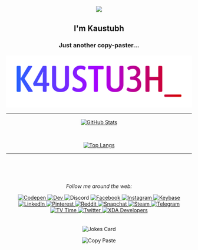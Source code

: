 <div align="center">

<img src="https://media.giphy.com/media/xTiIzJSKB4l7xTouE8/giphy.gif">

<h2>I'm Kaustubh</h2>

<h3> Just another copy-paster...</h2>

<img alt="K4USTU3H_" width="512" src="https://raw.githubusercontent.com/k4ustu3h/k4ustu3h/master/assets/images/K4USTU3H_/K4USTU3H_720p.png">

---

[![GitHub Stats](https://github-readme-stats.vercel.app/api?username=k4ustu3h&count_private=true&show_icons=true&title_color=d50000&text_color=eee&bg_color=121212&icon_color=d50000&include_all_commits=true&hide_border=true)](https://github.com/anuraghazra/github-readme-stats)

</br>

[![Top Langs](https://github-readme-stats.vercel.app/api/top-langs/?username=k4ustu3h&count_private=true&title_color=d50000&text_color=eee&bg_color=121212&icon_color=b31818?username=anuraghazra&langs_count=10&hide_border=true)](https://github.com/anuraghazra/github-readme-stats)

---

</br>
</br>
</br>

<i>Follow me around the web:</i>
</br>

<a href="https://codepen.io/k4ustu3h">
  <img alt="Codepen" src="https://img.shields.io/badge/CodePen-%23000.svg?&style=for-the-badge&logo=codepen" />
</a>
<a href="https://dev.to/k4ustu3h">
  <img alt="Dev" src="https://img.shields.io/badge/Dev-%230a0a0a.svg?&style=for-the-badge&logo=devdotto" />
</a>
  <img alt="Discord" src="https://img.shields.io/static/v1?label=Discord&message=k4ustu3h%235045&logo=discord&logoColor=fff&color=57F287&labelColor=5865F2&style=for-the-badge" />
<a href="https://fb.me/k4ustu3h">
  <img alt="Facebook" src="https://img.shields.io/badge/Facebook-%231877F2.svg?&style=for-the-badge&logo=facebook&logoColor=fff" />
</a>
<a href="https://www.instagram.com/k4ustu3h">
  <img alt="Instagram" src="https://img.shields.io/badge/Instagram-%23e4405f.svg?&style=for-the-badge&logo=instagram&logoColor=fff" />
</a>
<a href="https://keybase.io/k4ustu3h">
  <img alt="Keybase" src="https://img.shields.io/badge/Keybase-%2333a0ff.svg?&style=for-the-badge&logo=keybase&logoColor=fff" />
</a>
<a href="https://www.linkedin.com/in/k4ustu3h/">
  <img alt="LinkedIn" src="https://img.shields.io/badge/LinkedIn-%230A66C2.svg?&style=for-the-badge&logo=linkedin" />
</a>
<a href="https://pinterest.com/k4ustu3h">
  <img alt="Pinterest" src="https://img.shields.io/badge/Pinterest-%23bd081c.svg?&style=for-the-badge&logo=pinterest" />
</a>
<a href="https://www.reddit.com/u/kaustubhladiya">
  <img alt="Reddit" src="https://img.shields.io/reddit/user-karma/combined/kaustubhladiya?color=FF4500&logo=reddit&logoColor=fff&style=for-the-badge" />
</a>
<a href="https://www.snapchat.com/add/k4ustu3h">
  <img alt="Snapchat" src="https://img.shields.io/badge/Snapchat-%23fffc00.svg?&style=for-the-badge&logo=snapchat&logoColor=000" />
</a>
<a href="https://steamcommunity.com/id/k4ustu3h">
  <img alt="Steam" src="https://img.shields.io/badge/Steam-%23000.svg?&style=for-the-badge&logo=steam" />
</a>
<a href="https://t.me/k4ustu3h">
  <img alt="Telegram" src="https://img.shields.io/badge/Telegram-%2326A5E4.svg?&style=for-the-badge&logo=telegram" />
</a>
<a href="https://tvtime.com/r/1B8ed">
  <img alt="TV Time" src="https://img.shields.io/badge/TV_Time-%23FFD400.svg?&style=for-the-badge&logo=tvtime&logoColor=000" />
</a>
<a href="https://twitter.com/k4ustu3h">
  <img alt="Twitter" src="https://img.shields.io/twitter/follow/k4ustu3h?color=1DA1F2&logo=twitter&logoColor=fff&style=for-the-badge" />
</a>
<a href="https://forum.xda-developers.com/member.php?u=9461231">
  <img alt="XDA Developers" src="https://img.shields.io/badge/XDA_Developers-%23ea7100.svg?&style=for-the-badge&logo=xdadevelopers&logoColor=fff" />
</a>

</br>
</br>
</br>

<img src="https://readme-jokes.vercel.app/api?bgColor=%23121212&qColor=%239e9e9e&aColor=%23eee&codeColor=%2300e676&hideBorder" alt="Jokes Card" />

![Copy Paste](https://img.shields.io/static/v1?label=CTRL%20%2B%20C&message=CTRL%20%2B%20V&color=2962ff&labelColor=448AFF&style=for-the-badge)

</div>
